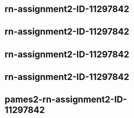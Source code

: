 # rn-assignment2-ID-11297842
# rn-assignment2-ID-11297842
# rn-assignment2-ID-11297842
# rn-assignment2-ID-11297842
# pames2-rn-assignment2-ID-11297842
